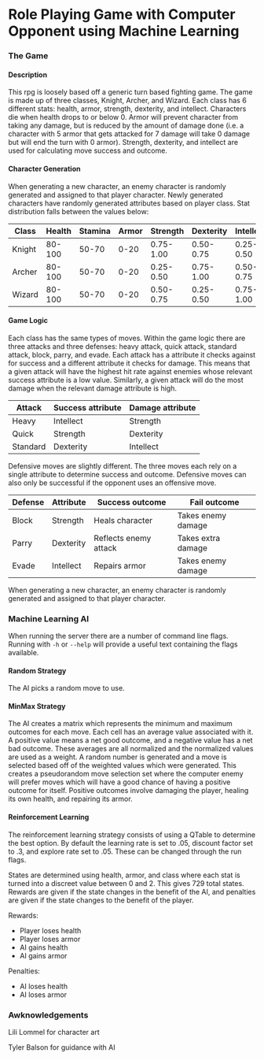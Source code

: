 # Role Playing Game with Computer Opponent using Machine Learning

### The Game

#### Description

This rpg is loosely based off a generic turn based fighting game. The game is
made up of three classes, Knight, Archer, and Wizard. Each class has 6 different
stats: health, armor, strength, dexterity, and intellect.  Characters die when
health drops to or below 0. Armor will prevent character from taking any damage,
but is reduced by the amount of damage done (i.e. a character with 5 armor that
gets attacked for 7 damage will take 0 damage but will end the turn with 0
armor). Strength, dexterity, and intellect are used for calculating move
success and outcome.

#### Character Generation

When generating a new character, an enemy character is randomly generated and
assigned to that player character. Newly generated characters have randomly
generated attributes based on player class. Stat distribution falls between the
values below:

| Class  | Health | Stamina | Armor | Strength  | Dexterity | Intellect |
|--------|--------|---------|-------|-----------|-----------|-----------|
| Knight | 80-100 | 50-70   | 0-20  | 0.75-1.00 | 0.50-0.75 | 0.25-0.50 |
| Archer | 80-100 | 50-70   | 0-20  | 0.25-0.50 | 0.75-1.00 | 0.50-0.75 |
| Wizard | 80-100 | 50-70   | 0-20  | 0.50-0.75 | 0.25-0.50 | 0.75-1.00 |

#### Game Logic

Each class has the same types of moves. Within the game logic there are three
attacks and three defenses: heavy attack, quick attack, standard attack, block,
parry, and evade. Each attack has a attribute it checks against for success and
a different attribute it checks for damage. This means that a given attack will
have the highest hit rate against enemies whose relevant success attribute is
a low value. Similarly, a given attack will do the most damage when the relevant
damage attribute is high.

| Attack   | Success attribute | Damage attribute |
|----------|-------------------|------------------|
| Heavy    | Intellect         | Strength         |
| Quick    | Strength          | Dexterity        |
| Standard | Dexterity         | Intellect        |

Defensive moves are slightly different. The three moves each rely on a single
attribute to determine success and outcome. Defensive moves can also only be
successful if the opponent uses an offensive move.

| Defense | Attribute | Success outcome       | Fail outcome       |
|---------|-----------|-----------------------|--------------------|
| Block   | Strength  | Heals character       | Takes enemy damage |
| Parry   | Dexterity | Reflects enemy attack | Takes extra damage |
| Evade   | Intellect | Repairs armor         | Takes enemy damage |

When generating a new character, an enemy character is randomly generated and
assigned to that player character.

### Machine Learning AI

When running the server there are a number of command line flags.  Running with
`-h` or `--help` will provide a useful text containing the flags available.

#### Random Strategy

The AI picks a random move to use.

#### MinMax Strategy

The AI creates a matrix which represents the minimum and maximum outcomes for
each move. Each cell has an average value associated with it. A positive value
means a net good outcome, and a negative value has a net bad outcome. These
averages are all normalized and the normalized values are used as a weight. A
random number is generated and a move is selected based off of the weighted
values which were generated. This creates a pseudorandom move selection set
where the computer enemy will prefer moves which will have a good chance of
having a positive outcome for itself. Positive outcomes involve damaging the
player, healing its own health, and repairing its armor.

#### Reinforcement Learning

The reinforcement learning strategy consists of using a QTable to determine
the best option. By default the learning rate is set to .05, discount factor
set to .3, and explore rate set to .05. These can be changed through the run
flags.

States are determined using health, armor, and class where each stat is turned
into a discreet value between 0 and 2. This gives 729 total states. Rewards are
given if the state changes in the benefit of the AI, and penalties are given
if the state changes to the benefit of the player.

Rewards:
- Player loses health
- Player loses armor
- AI gains health
- AI gains armor

Penalties:
- AI loses health
- AI loses armor

### Awknowledgements

Lili Lommel for character art

Tyler Balson for guidance with AI
